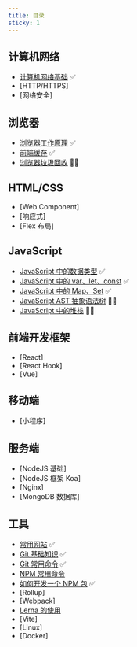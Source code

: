 ```yaml
---
title: 目录
sticky: 1
---
```


## 计算机网络

- [计算机网络基础](/blogs/network/base.html) ✅
- [HTTP/HTTPS]
- [网络安全]

## 浏览器

- [浏览器工作原理](/blogs/browser/base.html) ✅
- [前端缓存](/blogs/browser/cache.html) ✅
- [浏览器垃圾回收](/blogs/browser/garbage-collection.html) ✍🏻

## HTML/CSS

- [Web Component]
- [响应式]
- [Flex 布局]

## JavaScript

- [JavaScript 中的数据类型](/blogs/javascript/data-type.html) ✅
- [JavaScript 中的 var、let、const](/blogs/javascript/const.html) ✅
- [JavaScript 中的 Map、Set](/blogs/javascript/map-set.html) ✅
- [JavaScript AST 抽象语法树](/blogs/javascript/ast.html) ✍🏻
- [JavaScript 中的堆栈](/blogs/javascript/heap-stack.html) ✍🏻

## 前端开发框架

- [React]
- [React Hook]
- [Vue]

## 移动端

- [小程序]

## 服务端

- [NodeJS 基础]
- [NodeJS 框架 Koa]
- [Nginx]
- [MongoDB 数据库]

## 工具

- [常用网站](/blogs/tools/links.html) ✅
- [Git 基础知识](/blogs/git/base.html) ✅
- [Git 常用命令](/blogs/git/api.html) ✅
- [NPM 常用命令](/blogs/npm/api.html)
- [如何开发一个 NPM 包](/blogs/npm/dev.html) ✅
- [Rollup]
- [Webpack]
- [Lerna 的使用](/blogs/tools/lerna.html)
- [Vite]
- [Linux]
- [Docker]
